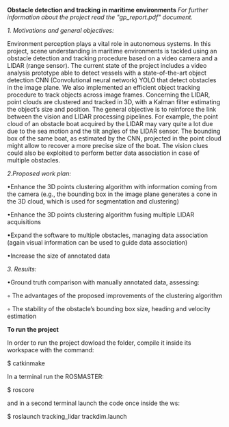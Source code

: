 **Obstacle detection and tracking in maritime environments**
*For further information about the project read the "gp_report.pdf" document.*

*1. Motivations and general objectives:*

Environment perception plays a vital role in autonomous systems. In this project, scene
understanding in maritime environments is tackled using an obstacle detection and tracking
procedure based on a video camera and a LIDAR (range sensor).
The current state of the project includes a video analysis prototype able to detect vessels with a
state-of-the-art object detection CNN (Convolutional neural network) YOLO that detect obstacles in
the image plane. We also implemented an efficient object tracking procedure to track objects across
image frames. Concerning the LIDAR, point clouds are clustered and tracked in 3D, with a Kalman
filter estimating the object’s size and position.
The general objective is to reinforce the link between the vision and LIDAR processing pipelines.
For example, the point cloud of an obstacle boat acquired by the LIDAR may vary quite a lot due
due to the sea motion and the tilt angles of the LIDAR sensor. The bounding box of the same boat,
as estimated by the CNN, projected in the point cloud might allow to recover a more precise size of
the boat. The vision clues could also be exploited to perform better data association in case of
multiple obstacles.

*2.Proposed work plan:*

•Enhance the 3D points clustering algorithm with information coming from the camera (e.g.,
the bounding box in the image plane generates a cone in the 3D cloud, which is used for
segmentation and clustering)

•Enhance the 3D points clustering algorithm fusing multiple LIDAR acquisitions

•Expand the software to multiple obstacles, managing data association (again visual
information can be used to guide data association)

•Increase the size of annotated data

*3. Results:*

•Ground truth comparison with manually annotated data, assessing:

◦ The advantages of the proposed improvements of the clustering algorithm

◦ The stability of the obstacle’s bounding box size, heading and velocity estimation


**To run the project**

In order to run the project dowload the folder, compile it inside its workspace with the command:

$ catkinmake

In a terminal run the ROSMASTER:

$ roscore

and in a second terminal launch the code once inside the ws:

$ roslaunch tracking_lidar trackdim.launch

